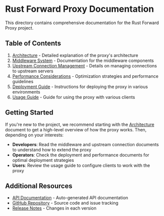 # Rust Forward Proxy Documentation

This directory contains comprehensive documentation for the Rust Forward Proxy project.

## Table of Contents

1. [Architecture](architecture.md) - Detailed explanation of the proxy's architecture
2. [Middleware System](middleware.md) - Documentation for the middleware components
3. [Upstream Connection Management](upstream.md) - Details on managing connections to upstream servers
4. [Performance Considerations](performance.md) - Optimization strategies and performance guidelines
5. [Deployment Guide](deployment.md) - Instructions for deploying the proxy in various environments
6. [Usage Guide](usage.md) - Guide for using the proxy with various clients

## Getting Started

If you're new to the project, we recommend starting with the [Architecture](architecture.md) document to get a high-level overview of how the proxy works. Then, depending on your interests:

- **Developers**: Read the middleware and upstream connection documents to understand how to extend the proxy
- **Operators**: Check the deployment and performance documents for optimal deployment strategies
- **Users**: Review the usage guide to configure clients to work with the proxy

## Additional Resources

- [API Documentation](https://docs.rs/rust-forward-proxy) - Auto-generated API documentation
- [GitHub Repository](https://github.com/username/rust-forward-proxy) - Source code and issue tracking
- [Release Notes](https://github.com/username/rust-forward-proxy/releases) - Changes in each version